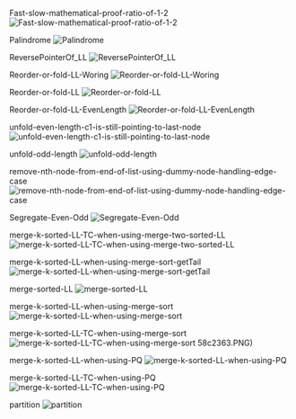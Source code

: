 Fast-slow-mathematical-proof-ratio-of-1-2
![Fast-slow-mathematical-proof-ratio-of-1-2](https://user-images.githubusercontent.com/53194167/157474186-8e27bbc2-cdb0-4630-8a91-0a157a122580.PNG)

Palindrome
![Palindrome](https://user-images.githubusercontent.com/53194167/157474213-3ecff2b0-c2bc-4354-94a6-d22619d3b557.PNG)

ReversePointerOf_LL
![ReversePointerOf_LL](https://user-images.githubusercontent.com/53194167/157474177-313f7be6-4268-41d9-8fcf-e05ef6e29e4b.PNG)

Reorder-or-fold-LL-Woring
![Reorder-or-fold-LL-Woring](https://user-images.githubusercontent.com/53194167/157474176-a3453851-57de-4284-ad31-4e1ab9684614.PNG)

Reorder-or-fold-LL
![Reorder-or-fold-LL](https://user-images.githubusercontent.com/53194167/157474172-2d788ba2-0ec5-4bf1-bd5c-99ed4f656d5d.PNG)

Reorder-or-fold-LL-EvenLength
![Reorder-or-fold-LL-EvenLength](https://user-images.githubusercontent.com/53194167/157474174-892d5608-e45b-4524-a9a2-26eac9471d99.PNG)

unfold-even-length-c1-is-still-pointing-to-last-node
![unfold-even-length-c1-is-still-pointing-to-last-node](https://user-images.githubusercontent.com/53194167/157474183-5da4048e-e3c2-4f7c-9d2c-6fe72a11422f.PNG)

unfold-odd-length
![unfold-odd-length](https://user-images.githubusercontent.com/53194167/157474184-16494aed-314b-4751-a05a-6cdd2a07bc95.PNG)

remove-nth-node-from-end-of-list-using-dummy-node-handling-edge-case
![remove-nth-node-from-end-of-list-using-dummy-node-handling-edge-case](https://user-images.githubusercontent.com/53194167/157474168-46452a8d-d169-499e-8c90-658fe5186726.PNG)

Segregate-Even-Odd
![Segregate-Even-Odd](https://user-images.githubusercontent.com/53194167/157474181-ac1118f6-e4f6-4b47-9301-4aea8ad3f968.PNG)

merge-k-sorted-LL-TC-when-using-merge-two-sorted-LL
![merge-k-sorted-LL-TC-when-using-merge-two-sorted-LL](https://user-images.githubusercontent.com/53194167/157474197-5efb64e0-3f26-4e67-94de-2f58458c2363.PNG)

merge-k-sorted-LL-when-using-merge-sort-getTail
![merge-k-sorted-LL-when-using-merge-sort-getTail](https://user-images.githubusercontent.com/53194167/157474206-7243332a-f3f7-4cb6-bf54-6bfd5b04b306.PNG)

merge-sorted-LL
![merge-sorted-LL](https://user-images.githubusercontent.com/53194167/157474212-de277258-c1f0-4905-b822-f9f96adadd2b.PNG)

merge-k-sorted-LL-when-using-merge-sort
![merge-k-sorted-LL-when-using-merge-sort](https://user-images.githubusercontent.com/53194167/157474203-e59e2fe2-c9c4-4e29-b5c5-d4d779fc53a7.PNG)

merge-k-sorted-LL-TC-when-using-merge-sort
![merge-k-sorted-LL-TC-when-using-merge-sort](https://user-images.githubusercontent.com/53194167/157474194-1369957b-26ba-40ad-98f3-039ae8a3f0a5.PNG)
58c2363.PNG)

merge-k-sorted-LL-when-using-PQ
![merge-k-sorted-LL-when-using-PQ](https://user-images.githubusercontent.com/53194167/157474208-d695b233-d044-4585-8e43-60ed88a5a9e0.PNG)

merge-k-sorted-LL-TC-when-using-PQ
![merge-k-sorted-LL-TC-when-using-PQ](https://user-images.githubusercontent.com/53194167/157474199-95ca9060-f335-4d68-9ff3-204b977ebd35.PNG)

partition
![partition](https://user-images.githubusercontent.com/53194167/157474159-df198563-207c-4a06-b4d8-b5cc145881a3.PNG)
